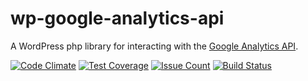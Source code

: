 # wp-google-analytics-api

A WordPress php library for interacting with the [Google Analytics API](https://developers.google.com/analytics/).

[![Code Climate](https://codeclimate.com/repos/57d6ea0efc7b65745c0030b8/badges/9032d3aed7ac81eda939/gpa.svg)](https://codeclimate.com/repos/57d6ea0efc7b65745c0030b8/feed)
[![Test Coverage](https://codeclimate.com/repos/57d6ea0efc7b65745c0030b8/badges/9032d3aed7ac81eda939/coverage.svg)](https://codeclimate.com/repos/57d6ea0efc7b65745c0030b8/coverage)
[![Issue Count](https://codeclimate.com/repos/57d6ea0efc7b65745c0030b8/badges/9032d3aed7ac81eda939/issue_count.svg)](https://codeclimate.com/repos/57d6ea0efc7b65745c0030b8/feed)
[![Build Status](https://travis-ci.org/wp-api-libraries/wp-google-analytics-api.svg?branch=master)](https://travis-ci.org/wp-api-libraries/wp-google-analytics-api)
